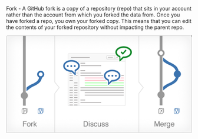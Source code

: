 Fork - A GitHub fork is a copy of a repository (repo) that sits in your account rather than the account from which you forked the data from. 
Once you have forked a repo, you own your forked copy. This means that you can edit the contents of your forked repository without impacting the parent repo.

![img.png](fork.png)